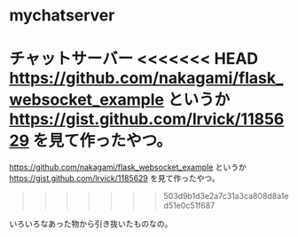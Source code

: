 # mychatserver
チャットサーバー
<<<<<<< HEAD
https://github.com/nakagami/flask_websocket_example というか
https://gist.github.com/lrvick/1185629  を見て作ったやつ。
=======
https://github.com/nakagami/flask_websocket_example
というか
https://gist.github.com/lrvick/1185629
を見て作ったやつ。
>>>>>>> 503d9b1d3e2a7c31a3ca808d8a1ed51e0c51f687

いろいろなあった物から引き抜いたものなの。
